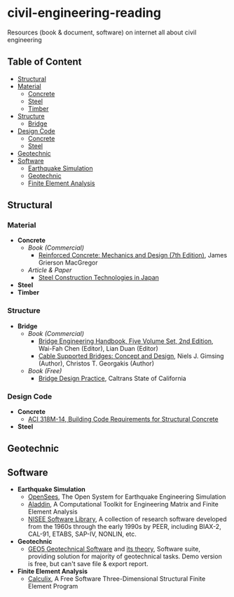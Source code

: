 # civil-engineering-reading
Resources (book &amp; document, software) on internet all about civil engineering

## Table of Content
* [Structural](#structural)
 * [Material](#material)
    * [Concrete](#concrete)
    * [Steel](#steel)
    * [Timber](#timber)
 * [Structure](#structure)
    * [Bridge](#bridge)
 * [Design Code](#design-code)
    * [Concrete](#codeconcrete)
    * [Steel](#codesteel)
* [Geotechnic](#geotechnic)
* [Software](#software)
  * [Earthquake Simulation](#soft-earthquake)
  * [Geotechnic](#soft-geotechnic)
  * [Finite Element Analysis](#soft-fea)

## Structural
### Material
* **Concrete** <a name="concrete"></a>
  * *Book (Commercial)*
    * [Reinforced Concrete: Mechanics and Design (7th Edition)](https://www.amazon.com/Reinforced-Concrete-Mechanics-Design-7th/dp/013348596X/), James Grierson MacGregor
  * *Article & Paper*
    * [Steel Construction Technologies in Japan](http://www.jisf.or.jp/en/activity/sctt/index.html)
* **Steel** <a name="steel"></a>
* **Timber** <a name="timber"></a>

### Structure
* **Bridge** <a name="bridge"></a>
  * *Book (Commercial)*
    * [Bridge Engineering Handbook, Five Volume Set, 2nd Edition](https://www.amazon.com/Bridge-Engineering-Handbook-Five-Second/dp/1439852057),  Wai-Fah Chen (Editor), Lian Duan (Editor)
    * [Cable Supported Bridges: Concept and Design](https://www.amazon.co.uk/Cable-Supported-Bridges-Concept-Design/dp/0470666285), Niels J. Gimsing (Author), Christos T. Georgakis (Author)
  * *Book (Free)*
    * [Bridge Design Practice](http://www.dot.ca.gov/des/techpubs/bdp.html), Caltrans State of California

### Design Code
* **Concrete** <a name="codeconcrete"></a>
  * [ACI 318M-14, Building Code Requirements for Structural Concrete](https://archive.org/details/ACI318M14)
* **Steel** <a name="codesteel"></a>

## Geotechnic

## Software
* **Earthquake Simulation**<a name="soft-earthquake"></a>
  * [OpenSees](http://opensees.berkeley.edu/), The Open System for Earthquake Engineering Simulation
  * [Aladdin](http://www.isr.umd.edu/~austin/aladdin.html), A Computational Toolkit for Engineering Matrix and Finite Element Analysis
  * [NISEE Software Library](https://nisee.berkeley.edu/elibrary/software.html), A collection of research software developed from the 1960s through the early 1990s by PEER, including BIAX-2, CAL-91, ETABS, SAP-IV, NONLIN, etc.
* **Geotechnic**<a name="soft-geotechnic"></a>
  * [GEO5 Geotechnical Software](http://www.finesoftware.eu/geotechnical-software/) and [its theory](http://www.finesoftware.eu/help/geo5/en/theory-01/), Software suite, providing solution for majority of geotechnical tasks. Demo version is free, but can't save file & export report.
* **Finite Element Analysis**<a name="soft-fea"></a>
  * [Calculix](http://www.calculix.de/), A Free Software Three-Dimensional Structural Finite Element Program
